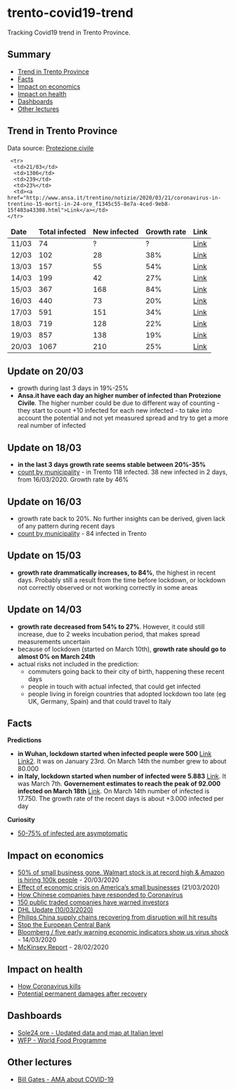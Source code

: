 # trento-covid19-trend

Tracking Covid19 trend in Trento Province.

## Summary

- [Trend in Trento Province](#Trend-in-Trento-Province)
- [Facts](#facts)
- [Impact on economics](#Impact-on-economics)
- [Impact on health](#Impact-on-health)
- [Dashboards](#Dashboards)
- [Other lectures](#other-lectures)

## Trend in Trento Province

Data source: [Protezione civile](http://www.protezionecivile.gov.it/media-comunicazione/comunicati-stampa)


<table>
  <thead>
    <tr>
      <td><b>Date</b></td>
      <td><b>Total infected</b></td>
      <td><b>New infected</b></td>
      <td><b>Growth rate</b></td>
      <td><b>Link</b></td>
    </tr>
  </thead>
  <tbody>
    <tr>
      <td>11/03</td>
      <td>74</td>
      <td>?</td>
      <td>?</td>
      <td><a href="http://www.protezionecivile.gov.it/media-comunicazione/comunicati-stampa/-/content-view/view/1228409">Link</a></td>
    </tr>
    <tr>
      <td>12/03</td>
      <td>102</td>
      <td>28</td>
      <td>38%</td>
      <td><a href="http://www.protezionecivile.gov.it/media-comunicazione/comunicati-stampa/-/content-view/view/1229047">Link</a></td>
    </tr>
    <tr>
      <td>13/03</td>
      <td>157</td>
      <td>55</td>
      <td>54%</td>
      <td><a href="http://www.protezionecivile.gov.it/media-comunicazione/comunicati-stampa/-/content-view/view/1226619">Link</a></td>
    </tr>
    <tr>
      <td>14/03</td>
      <td>199</td>
      <td>42</td>
      <td>27%</td>
      <td><a href="http://www.protezionecivile.gov.it/media-comunicazione/comunicati-stampa/-/content-view/view/1230113">Link</a></td>
       <tr>
      <td>15/03</td>
      <td>367</td>
      <td>168</td>
      <td>84%</td>
      <td><a href="http://www.protezionecivile.gov.it/media-comunicazione/comunicati-stampa/dettaglio/-/asset_publisher/default/content/coronavirus-sono-20-603-i-positivi">Link</a></td>
    </tr>
    <tr>
      <td>16/03</td>
      <td>440</td>
      <td>73</td>
      <td>20%</td>
      <td><a href="http://www.ansa.it/trentino/">Link</a></td>
    </tr>
    <tr>
      <td>17/03</td>
      <td>591</td>
      <td>151</td>
      <td>34%</td>
      <td><a href="http://www.ansa.it/trentino/notizie/2020/03/17/coronavirus-fugatti-in-trentino-151-contagi-in-piu-di-ieri_14fd10b7-da3b-4d00-9ac2-50c931969ef7.html">Link</a></td>
    </tr>
    <tr>
      <td>18/03</td>
      <td>719</td>
      <td>128</td>
      <td>22%</td>
      <td><a href="http://www.ansa.it/trentino/notizie/2020/03/18/coronavirus-nuova-vittima-in-trentino-salgono-a-8-i-morti_5b530f89-5f9f-4a16-b879-23bdbdde4771.html">Link</a></td>
    </tr>
     <tr>
      <td>19/03</td>
      <td>857</td>
      <td>138</td>
      <td>19%</td>
      <td><a href="http://www.ansa.it/trentino/notizie/2020/03/19/coronavirus-in-trentino-4-morti-138-contagi_15f224c0-c0ca-490a-9135-f650ee2cfc53.html">Link</a></td>
    </tr>
    <tr>
      <td>20/03</td>
      <td>1067</td>
      <td>210</td>
      <td>25%</td>
      <td><a href="http://www.ansa.it/trentino/notizie/2020/03/20/coronavirus-un-altro-morto-in-trentino-1.067-i-contagiati_dbe9eb2e-a985-46c8-bec0-fc6cda64e198.html">Link</a></td>
    </tr>
    
     <tr>
      <td>21/03</td>
      <td>1306</td>
      <td>239</td>
      <td>23%</td>
      <td><a href="http://www.ansa.it/trentino/notizie/2020/03/21/coronavirus-in-trentino-15-morti-in-24-ore_f1345c55-8e7a-4ced-9eb8-15f403a43308.html">Link</a></td>
    </tr>
    
  </tbody>
</table>


## Update on 20/03

- growth during last 3 days in 19%-25%
- **Ansa.it have each day an higher number of infected than Protezione Civile**. The higher number could be due to different way of counting - they start to count +10 infected for each new infected - to take into account the potential and not yet measured spread and try to get a more real number of infected 


## Update on 18/03

- **in the last 3 days growth rate seems stable between 20%-35%** 
- [count by municipality](https://www.giornaletrentino.it/cronaca/coronavirus-mappa-dei-contagi-trento-arco-ledro-e-pergine-le-zone-pi%C3%B9-colpite-1.2296477) - in Trento 118 infected. 38 new infected in 2 days, from 16/03/2020. Growth rate by 46% 

## Update on 16/03

- growth rate back to 20%. No further insights can be derived, given lack of any pattern during recent days
- [count by municipality](https://www.lavocedeltrentino.it/2020/03/17/coronavirus-in-trentino-la-mappa-dei-comuni-interessati/) - 84 infected in Trento

## Update on 15/03

- **growth rate drammatically increases, to 84%**, the highest in recent days. Probably still a result from the time before lockdown, or lockdown not correctly observed or not working correctly in some areas  

## Update on 14/03

- **growth rate decreased from 54% to 27%**. However, it could still increase, due to 2 weeks incubation period, that makes spread measurements uncertain
- because of lockdown (started on March 10th), **growth rate should go to almost 0% on March 24th**
- actual risks not included in the prediction:
  - commuters going back to their city of birth, happening these recent days  
  - people in touch with actual infected, that could get infected  
  - people living in foreign countries that adopted lockdown too late (eg UK, Germany, Spain) and that could travel to Italy

## Facts

**Predictions**

- **in Wuhan, lockdown started when infected people were 500** [Link](https://en.wikipedia.org/wiki/Timeline_of_the_2019%E2%80%9320_coronavirus_pandemic_in_November_2019_%E2%80%93_January_2020#23_January) [Link2](https://www.facebook.com/cristiano.siri/posts/10158326307985763). It was on January 23rd. On March 14th the number grew to about 80.000
- **in Italy, lockdown started when number of infected were 5.883** [Link](http://www.protezionecivile.gov.it/media-comunicazione/comunicati-stampa/-/content-view/view/1225413). It was March 7th. **Governement estimates to reach the peak of 92.000 infected on March 18th** [Link](https://www.ilsole24ore.com/art/coronavirus-governo-stima-92mila-contagi-picco-18-marzo-ADfgS9C). On March 14th number of infected is 17.750. The growth rate of the recent days is about +3.000 infected per day 

**Curiosity**

- [50-75% of infected are asymptomatic](https://www.repubblica.it/salute/medicina-e-ricerca/2020/03/16/news/coronavirus_studio_il_50-75_dei_casi_a_vo_sono_asintomatici_e_molto_contagiosi-251474302/)

## Impact on economics

- [50% of small business gone. Walmart stock is at record high & Amazon is hiring 100k people](https://twitter.com/DanPriceSeattle/status/1241061860960612354) - 20/03/2020
- [Effect of economic crisis on America’s small businesses](https://docs.google.com/presentation/d/1IUTHX2kTagUUV88HUJCkp_P6iZgLCXXVHD9UeOwU_1w/mobilepresent?slide=id.g71b0a47020_30_486) (21/03/2020)
- [How Chinese companies have responded to Coronavirus](https://hbr.org/2020/03/how-chinese-companies-have-responded-to-coronavirus)
- [150 public traded companies have warned investors](https://www.cnbc.com/2020/03/11/coronavirus-at-least-150-companies-have-warned-investors.html)
- [DHL Update (10/03/2020)](https://www.logistics.dhl/content/dam/dhl/global/dhl-global-forwarding/documents/pdf/glo-dgf-statement-corona-virus.pdf)
- [Philips China supply chains recovering from disruption will hit results](https://seekingalpha.com/news/3548538-philips-china-supply-chains-recovering-disruption-will-hit-results)
- [Stop the European Central Bank](https://twitter.com/ThomasPHI2/status/1239953959256829957)
- [Bloomberg / five early warning economic indicators show us virus shock](https://www.bloomberg.com/news/articles/2020-03-14/five-early-warning-economic-indicators-show-u-s-virus-shock?) - 14/03/2020
- [McKinsey Report](https://www.mckinsey.com/~/media/McKinsey/Business%20Functions/Risk/Our%20Insights/COVID%2019%20Implications%20for%20business/COVID-19-Facts-and-Insights-February-28-2020-McKinsey.ashx) - 28/02/2020 

## Impact on health

- [How Coronavirus kills](https://www.youtube.com/watch?v=okg7uq_HrhQ)
- [Potential permanent damages after recovery](https://www.businessinsider.com/coronavirus-recovery-damage-lung-function-gasping-air-hong-kong-doctors-2020-3?IR=T)

## Dashboards

- [Sole24 ore - Updated data and map at Italian level](https://lab24.ilsole24ore.com/coronavirus/)
- [WFP - World Food Programme](https://www.arcgis.com/apps/opsdashboard/index.html#/4f74fc222b7041cd9cc3c52e62af1b8c)

## Other lectures

- [Bill Gates - AMA about COVID-19](https://www.reddit.com/r/Coronavirus/comments/fksnbf/im_bill_gates_cochair_of_the_bill_melinda_gates/)

